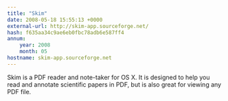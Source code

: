 ```yaml
---
title: "Skim"
date: 2008-05-18 15:55:13 +0000
external-url: http://skim-app.sourceforge.net/
hash: f635aa34c9ae6eb0fbc78adb6e587ff4
annum:
    year: 2008
    month: 05
hostname: skim-app.sourceforge.net
---
```


Skim is a PDF reader and note-taker for OS X. It is designed to help you read and annotate scientific papers in PDF, but is also great for viewing any PDF file.
